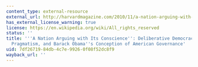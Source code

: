 ```yaml
---
content_type: external-resource
external_url: http://harvardmagazine.com/2010/11/a-nation-arguing-with-its-conscience
has_external_license_warning: true
license: https://en.wikipedia.org/wiki/All_rights_reserved
status: ''
title: '''A Nation Arguing with Its Conscience'': Deliberative Democracy, Philosophical
  Pragmatism, and Barack Obama''s Conception of American Governance'
uid: 7df26719-84db-4c7e-9926-0f08f52dc8f9
wayback_url: ''
---
```

